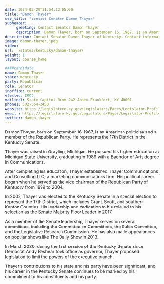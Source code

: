 ```yaml
---
date: 2024-02-29T11:54:12-05:00
title: "Damon Thayer"
seo_title: "contact Senator Damon Thayer"
subheader:
     greeting: Contact Senator Damon Thayer
     description: Damon Thayer, born on September 16, 1967, is an American politician and a member of the Republican Party. He represents the 17th District in the Kentucky Senate.
description: Contact Senator Damon Thayer of Kentucky. Contact information for Damon Thayer includes email address, phone number, and mailing address.
image: damon-thayer.jpeg
video:
url:  /states/kentucky/damon-thayer/
weight: 1
layout: course_home

####candidate
name: Damon Thayer
state: Kentucky
party: Republican
role: Senator
inoffice: current
elected: 2003
mailing1: State Capitol Room 242 Annex Frankfort, KY 40601
phone1: 502-564-2450
website: https://legislature.ky.gov/Legislators/Pages/Legislator-Profile.aspx?DistrictNumber=117/
email : https://legislature.ky.gov/Legislators/Pages/Legislator-Profile.aspx?DistrictNumber=117/
twitter: damon_thayer
---
```


Damon Thayer, born on September 16, 1967, is an American politician and a member of the Republican Party. He represents the 17th District in the Kentucky Senate.

Thayer was raised in Grayling, Michigan. He pursued his higher education at Michigan State University, graduating in 1989 with a Bachelor of Arts degree in Communications.

After completing his education, Thayer established Thayer Communications and Consulting LLC, a marketing communications firm. His political career began when he served as the vice chairman of the Republican Party of Kentucky from 1999 to 2004.

In 2003, Thayer was elected to the Kentucky Senate in a special election to represent the 17th District, which includes Grant, Scott, and southern Kenton Counties. His leadership and dedication to his role led to his selection as the Senate Majority Floor Leader in 2017.

As a member of the Senate leadership, Thayer serves on several committees, including the Committee on Committees, the Rules Committee, and the Legislative Research Commission. He has also made appearances on popular shows like The Daily Show in 2013.

In March 2020, during the first session of the Kentucky Senate since Democrat Andy Beshear took office as governor, Thayer proposed legislation to limit the powers of the executive branch.

Thayer's contributions to his state and his party have been significant, and his career in the Kentucky Senate continues to be marked by his commitment to his constituents and his party.
